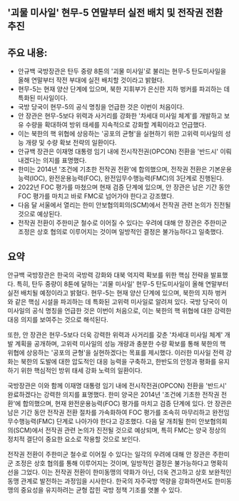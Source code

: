 ## '괴물 미사일' 현무-5 연말부터 실전 배치 및 전작권 전환 추진

## 주요 내용:
*   안규백 국방장관은 탄두 중량 8톤의 '괴물 미사일'로 불리는 현무-5 탄도미사일을 올해 연말부터 작전 부대에 실전 배치할 것이라고 밝혔다.
*   현무-5는 현재 양산 단계에 있으며, 북한 지휘부가 은신한 지하 벙커를 파괴하는 데 특화된 미사일이다.
*   국방 당국이 현무-5의 공식 명칭을 언급한 것은 이번이 처음이다.
*   안 장관은 현무-5보다 위력과 사거리를 강화한 '차세대 미사일 체계'를 개발하고 보유 수량을 확대하여 방위 태세를 지속적으로 강화할 계획이라고 언급했다.
*   이는 북한의 핵 위협에 상응하는 '공포의 균형'을 실현하기 위한 고위력 미사일의 성능 개량 및 수량 확보 전략의 일환이다.
*   안규백 장관은 이재명 대통령 임기 내에 전시작전권(OPCON) 전환을 '반드시' 이뤄내겠다는 의지를 표명했다.
*   한미는 2014년 '조건에 기초한 전작권 전환'에 합의했으며, 전작권 전환은 기본운용능력(IOC), 완전운용능력(FOC), 완전임무수행능력(FMC)의 3단계로 진행된다.
*   2022년 FOC 평가를 마쳤으며 현재 검증 단계에 있으며, 안 장관은 남은 기간 동안 FOC 평가를 마치고 바로 FMC로 넘어가야 한다고 강조했다.
*   다음 달 서울에서 열리는 한미 안보협의회의(SCM)에서 전작권 관련 논의가 진전될 것으로 예상된다.
*   전작권 전환이 주한미군 철수로 이어질 수 있다는 우려에 대해 안 장관은 주한미군 조정은 상호 협의로 이루어지는 것이며 일방적인 결정은 불가능하다고 일축했다.

## 요약

안규백 국방장관은 한국의 국방력 강화와 대북 억지력 확보를 위한 핵심 전략을 발표했다. 특히, 탄두 중량이 8톤에 달하는 '괴물 미사일' 현무-5 탄도미사일이 올해 연말부터 실전 배치될 예정이라고 밝혔다. 현무-5는 현재 양산 단계에 있으며, 북한의 지하 벙커와 같은 핵심 시설을 파괴하는 데 특화된 고위력 미사일로 알려져 있다. 국방 당국이 이 미사일의 공식 명칭을 언급한 것은 이번이 처음으로, 이는 북한의 핵 위협에 대한 강력한 대응 의지를 보여주는 것으로 해석된다.

또한, 안 장관은 현무-5보다 더욱 강력한 위력과 사거리를 갖춘 '차세대 미사일 체계' 개발 계획을 공개하며, 고위력 미사일의 성능 개량과 충분한 수량 확보를 통해 북한의 핵 위협에 상응하는 '공포의 균형'을 실현하겠다는 목표를 제시했다. 이러한 미사일 전력 강화는 북한의 도발에 대한 압도적인 대응 능력을 구축하고, 한반도의 안정과 평화를 유지하기 위한 핵심적인 방위 태세 강화 노력의 일환이다.

국방장관은 이와 함께 이재명 대통령 임기 내에 전시작전권(OPCON) 전환을 '반드시' 완료하겠다는 강력한 의지를 표명했다. 한미 양국은 2014년 '조건에 기초한 전작권 전환'에 합의했으며, 현재 완전운용능력(FOC) 평가를 마치고 검증 단계에 있다. 안 장관은 남은 기간 동안 전작권 전환 절차를 가속화하여 FOC 평가를 조속히 마무리하고 완전임무수행능력(FMC) 단계로 나아가야 한다고 강조했다. 다음 달 개최될 한미 안보협의회의(SCM)에서 전작권 관련 논의가 진전될 것으로 예상되며, 특히 FMC는 양국 정상의 정치적 결단이 중요한 요소로 작용할 것으로 보인다.

전작권 전환이 주한미군 철수로 이어질 수 있다는 일각의 우려에 대해 안 장관은 주한미군 조정은 상호 협의를 통해 이루어지는 것이며, 일방적인 결정은 불가능하다고 명확히 선을 그었다. 이는 전작권 전환이 한미동맹의 약화가 아닌, 더욱 견고하고 상호 보완적인 동맹 관계로 발전하는 과정임을 시사한다. 한국의 자주국방 역량을 강화하면서도 한미동맹의 중요성을 유지하려는 균형 잡힌 국방 정책 기조를 엿볼 수 있다.